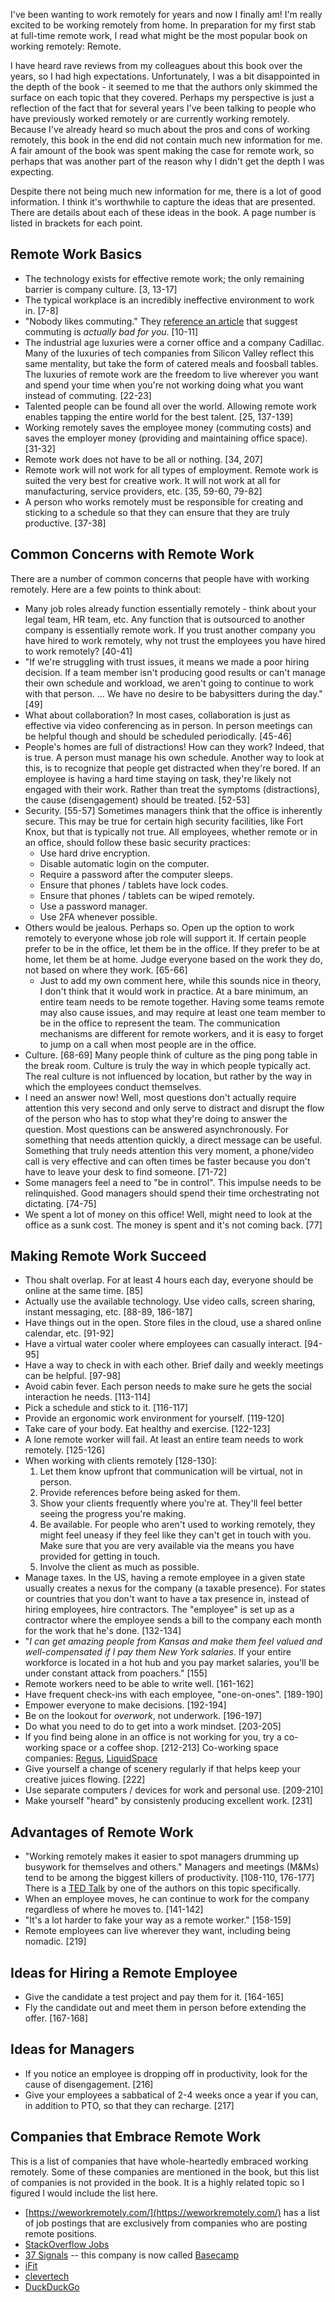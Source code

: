 I've been wanting to work remotely for years and now I finally am! I'm really excited to be working remotely from home. In preparation for my first stab at full-time remote work, I read what might be the most popular book on working remotely: Remote.

I have heard rave reviews from my colleagues about this book over the years, so I had high expectations. Unfortunately, I was a bit disappointed in the depth of the book - it seemed to me that the authors only skimmed the surface on each topic that they covered. Perhaps my perspective is just a reflection of the fact that for several years I've been talking to people who have previously worked remotely or are currently working remotely. Because I've already heard so much about the pros and cons of working remotely, this book in the end did not contain much new information for me. A fair amount of the book was spent making the case for remote work, so perhaps that was another part of the reason why I didn't get the depth I was expecting.

Despite there not being much new information for me, there is a lot of good information. I think it's worthwhile to capture the ideas that are presented. There are details about each of these ideas in the book. A page number is listed in brackets for each point.

## Remote Work Basics

- The technology exists for effective remote work; the only remaining barrier is company culture. [3, 13-17]
- The typical workplace is an incredibly ineffective environment to work in. [7-8]
- "Nobody likes commuting." They [reference an article](http://www.slate.com/articles/business/moneybox/2011/05/your_commute_is_killing_you.html) that suggest commuting is _actually bad for you_. [10-11]
- The industrial age luxuries were a corner office and a company Cadillac. Many of the luxuries of tech companies from Silicon Valley reflect this same mentality, but take the form of catered meals and foosball tables. The luxuries of remote work are the freedom to live wherever you want and spend your time when you're not working doing what you want instead of commuting. [22-23]
- Talented people can be found all over the world. Allowing remote work enables tapping the entire world for the best talent. [25, 137-139]
- Working remotely saves the employee money (commuting costs) and saves the employer money (providing and maintaining office space). [31-32]
- Remote work does not have to be all or nothing. [34, 207]
- Remote work will not work for all types of employment. Remote work is suited the very best for creative work. It will not work at all for manufacturing, service providers, etc. [35, 59-60, 79-82]
- A person who works remotely must be responsible for creating and sticking to a schedule so that they can ensure that they are truly productive. [37-38]

## Common Concerns with Remote Work

There are a number of common concerns that people have with working remotely. Here are a few points to think about:

- Many job roles already function essentially remotely - think about your legal team, HR team, etc. Any function that is outsourced to another company is essentially remote work. If you trust another company you have hired to work remotely, why not trust the employees you have hired to work remotely? [40-41]
- "If we're struggling with trust issues, it means we made a poor hiring decision. If a team member isn't producing good results or can't manage their own schedule and workload, we aren't going to continue to work with that person. ... We have no desire to be babysitters during the day." [49]
- What about collaboration? In most cases, collaboration is just as effective via video conferencing as in person. In person meetings can be helpful though and should be scheduled periodically. [45-46]
- People's homes are full of distractions! How can they work? Indeed, that is true. A person must manage his own schedule. Another way to look at this, is to recognize that people get distracted when they're bored. If an employee is having a hard time staying on task, they're likely not engaged with their work. Rather than treat the symptoms (distractions), the cause (disengagement) should be treated. [52-53]
- Security. [55-57] Sometimes managers think that the office is inherently secure. This may be true for certain high security facilities, like Fort Knox, but that is typically not true. All employees, whether remote or in an office, should follow these basic security practices:
    - Use hard drive encryption.
    - Disable automatic login on the computer.
    - Require a password after the computer sleeps.
    - Ensure that phones / tablets have lock codes.
    - Ensure that phones / tablets can be wiped remotely.
    - Use a password manager.
    - Use 2FA whenever possible.
- Others would be jealous. Perhaps so. Open up the option to work remotely to everyone whose job role will support it. If certain people prefer to be in the office, let them be in the office. If they prefer to be at home, let them be at home. Judge everyone based on the work they do, not based on where they work. [65-66]
    - Just to add my own comment here, while this sounds nice in theory, I don't think that it would work in practice. At a bare minimum, an entire team needs to be remote together. Having some teams remote may also cause issues, and may require at least one team member to be in the office to represent the team. The communication mechanisms are different for remote workers, and it is easy to forget to jump on a call when most people are in the office.
- Culture. [68-69] Many people think of culture as the ping pong table in the break room. Culture is truly the way in which people typically act. The real culture is not influenced by location, but rather by the way in which the employees conduct themselves.
- I need an answer now! Well, most questions don't actually require attention this very second and only serve to distract and disrupt the flow of the person who has to stop what they're doing to answer the question. Most questions can be answered asynchronously. For something that needs attention quickly, a direct message can be useful. Something that truly needs attention this very moment, a phone/video call is very effective and can often times be faster because you don't have to leave your desk to find someone. [71-72]
- Some managers feel a need to "be in control". This impulse needs to be relinquished. Good managers should spend their time orchestrating not dictating. [74-75]
- We spent a lot of money on this office! Well, might need to look at the office as a sunk cost. The money is spent and it's not coming back. [77]

## Making Remote Work Succeed

- Thou shalt overlap. For at least 4 hours each day, everyone should be online at the same time. [85]
- Actually use the available technology. Use video calls, screen sharing, instant messaging, etc. [88-89, 186-187]
- Have things out in the open. Store files in the cloud, use a shared online calendar, etc. [91-92]
- Have a virtual water cooler where employees can casually interact. [94-95]
- Have a way to check in with each other. Brief daily and weekly meetings can be helpful. [97-98]
- Avoid cabin fever. Each person needs to make sure he gets the social interaction he needs. [113-114]
- Pick a schedule and stick to it. [116-117]
- Provide an ergonomic work environment for yourself. [119-120]
- Take care of your body. Eat healthy and exercise. [122-123]
- A lone remote worker will fail. At least an entire team needs to work remotely. [125-126]
- When working with clients remotely [128-130]:
    1. Let them know upfront that communication will be virtual, not in person.
    1. Provide references before being asked for them.
    1. Show your clients frequently where you're at. They'll feel better seeing the progress you're making.
    1. Be available. For people who aren't used to working remotely, they might feel uneasy if they feel like they can't get in touch with you. Make sure that you are very available via the means you have provided for getting in touch.
    1. Involve the client as much as possible.
- Manage taxes. In the US, having a remote employee in a given state usually creates a nexus for the company (a taxable presence). For states or countries that you don't want to have a tax presence in, instead of hiring employees, hire contractors. The "employee" is set up as a contractor where the employee sends a bill to the company each month for the work that he's done. [132-134]
- "_I can get amazing people from Kansas and make them feel valued and well-compensated if I pay them New York salaries_. If your entire workforce is located in a hot hub and you pay market salaries, you'll be under constant attack from poachers." [155]
- Remote workers need to be able to write well. [161-162]
- Have frequent check-ins with each employee, "one-on-ones". [189-190]
- Empower everyone to make decisions. [192-194]
- Be on the lookout for _overwork_, not underwork. [196-197]
- Do what you need to do to get into a work mindset. [203-205]
- If you find being alone in an office is not working for you, try a co-working space or a coffee shop. [212-213] Co-working space companies: [Regus](http://www.regus.com), [LiquidSpace](http://liquidspace.com)
- Give yourself a change of scenery regularly if that helps keep your creative juices flowing. [222]
- Use separate computers / devices for work and personal use. [209-210]
- Make yourself "heard" by consistenly producing excellent work. [231]
    
## Advantages of Remote Work

- "Working remotely makes it easier to spot managers drumming up busywork for themselves and others." Managers and meetings (M&Ms) tend to be among the biggest killers of productivity. [108-110, 176-177] There is a [TED Talk](https://www.ted.com/talks/jason_fried_why_work_doesn_t_happen_at_work) by one of the authors on this topic specifically.
- When an employee moves, he can continue to work for the company regardless of where he moves to. [141-142]
- "It's a lot harder to fake your way as a remote worker." [158-159]
- Remote employees can live wherever they want, including being nomadic. [219]

## Ideas for Hiring a Remote Employee

- Give the candidate a test project and pay them for it. [164-165]
- Fly the candidate out and meet them in person before extending the offer. [167-168]

## Ideas for Managers

- If you notice an employee is dropping off in productivity, look for the cause of disengagement. [216]
- Give your employees a sabbatical of 2-4 weeks once a year if you can, in addition to PTO, so that they can recharge. [217]

## Companies that Embrace Remote Work

This is a list of companies that have whole-heartedly embraced working remotely. Some of these companies are mentioned in the book, but this list of companies is not provided in the book. It is a highly related topic so I figured I would include the list here.

- [https://weworkremotely.com/](https://weworkremotely.com/) has a list of job postings that are exclusively from companies who are posting remote positions.
- [StackOverflow Jobs](https://stackoverflow.com/jobs?sort=i&q=remote)
- [37 Signals](https://37signals.com/) -- this company is now called [Basecamp](https://basecamp.com/)
- [iFit](https://www.ifit.com/)
- [clevertech](https://clevertech.biz/)
- [DuckDuckGo](https://duckduckgo.com/hiring/#open)
